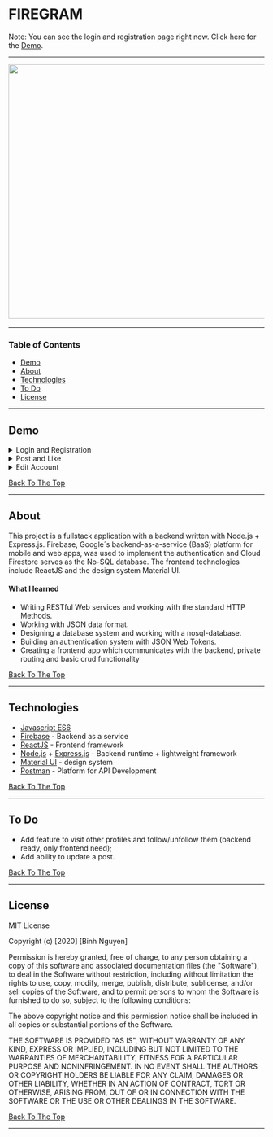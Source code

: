 # FIREGRAM

Note: You can see the login and registration page right now. Click here for the [Demo](#demo).

---


<img width="900" height="500" src="https://github.com/Atska/firegram/blob/master/gitPictures/Home.jpg"></img>

---
### Table of Contents

- [Demo](#demo)
- [About](#about)
- [Technologies](#technologies)
- [To Do](#to-do)
- [License](#license)

---
## Demo

<details> <summary>Login and Registration</summary>
  <ul>
    <li>Login and Registration done with firebase and JSON Web Tokens.</li>
    <li>Validation of the input is done in the backend with the support of firebase.</li>
  </ul>
  <img src="https://github.com/Atska/firegram/blob/master/gitPictures/LoginRegistration.gif">
</details>


<details> <summary>Post and Like</summary>
  <img src="https://github.com/Atska/firegram/blob/master/gitPictures/PostLike.gif">
</details>

<details> <summary>Edit Account</summary>
  <ul>
    <li>I recorded the video with the inbuild windows recorder, so it looks like the profile picture magically changes, but the action simply was not displayed. </li>
  </ul>
  <img src="https://github.com/Atska/firegram/blob/master/gitPictures/ChangePicture.gif">
</details>

[Back To The Top](#firegram)

---
## About

This project is a fullstack application with a backend written with Node.js + Express.js. Firebase, Google´s backend-as-a-service (BaaS) platform for mobile and web apps, was used to implement the authentication and Cloud Firestore serves as the No-SQL database. The frontend technologies include ReactJS and the design system Material UI.

#### What I learned
- Writing RESTful Web services and working with the standard HTTP Methods.
- Working with JSON data format.
- Designing a database system and working with a nosql-database.
- Building an authentication system with JSON Web Tokens.
- Creating a frontend app which communicates with the backend, private routing and 
  basic crud functionality

[Back To The Top](#firegram)

---
## Technologies

- [Javascript ES6](https://developer.mozilla.org/de/docs/Web/JavaScript)
- [Firebase](https://firebase.google.com/) - Backend as a service
- [ReactJS](https://reactjs.org/docs/getting-started.html) - Frontend framework
- [Node.js](https://nodejs.org/en/) + [Express.js](https://expressjs.com/de/) - Backend runtime + lightweight framework
- [Material UI](https://material-ui.com/) - design system
- [Postman](https://www.postman.com/) - Platform for API Development

[Back To The Top](#firegram)

---

## To Do

- Add feature to visit other profiles and follow/unfollow them (backend ready, only frontend need);
- Add ability to update a post. 

[Back To The Top](#firegram)

---

## License

MIT License

Copyright (c) [2020] [Binh Nguyen]

Permission is hereby granted, free of charge, to any person obtaining a copy
of this software and associated documentation files (the "Software"), to deal
in the Software without restriction, including without limitation the rights
to use, copy, modify, merge, publish, distribute, sublicense, and/or sell
copies of the Software, and to permit persons to whom the Software is
furnished to do so, subject to the following conditions:

The above copyright notice and this permission notice shall be included in all
copies or substantial portions of the Software.

THE SOFTWARE IS PROVIDED "AS IS", WITHOUT WARRANTY OF ANY KIND, EXPRESS OR
IMPLIED, INCLUDING BUT NOT LIMITED TO THE WARRANTIES OF MERCHANTABILITY,
FITNESS FOR A PARTICULAR PURPOSE AND NONINFRINGEMENT. IN NO EVENT SHALL THE
AUTHORS OR COPYRIGHT HOLDERS BE LIABLE FOR ANY CLAIM, DAMAGES OR OTHER
LIABILITY, WHETHER IN AN ACTION OF CONTRACT, TORT OR OTHERWISE, ARISING FROM,
OUT OF OR IN CONNECTION WITH THE SOFTWARE OR THE USE OR OTHER DEALINGS IN THE
SOFTWARE.

[Back To The Top](#firegram)

---
